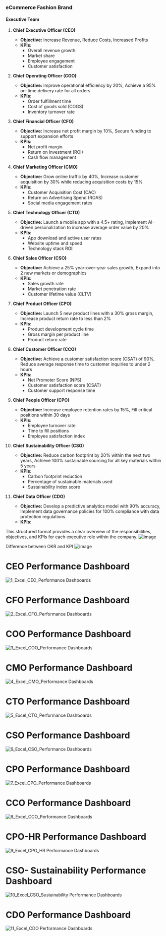 ### eCommerce Fashion Brand

#### Executive Team

1. **Chief Executive Officer (CEO)**
   - **Objective:** Increase Revenue, Reduce Costs, Increased Profits
   - **KPIs:**
     - Overall revenue growth
     - Market share
     - Employee engagement
     - Customer satisfaction

2. **Chief Operating Officer (COO)**
   - **Objective:** Improve operational efficiency by 20%, Achieve a 95% on-time delivery rate for all orders
   - **KPIs:**
     - Order fulfillment time
     - Cost of goods sold (COGS)
     - Inventory turnover rate

3. **Chief Financial Officer (CFO)**
   - **Objective:** Increase net profit margin by 10%, Secure funding to support expansion efforts
   - **KPIs:**
     - Net profit margin
     - Return on Investment (ROI)
     - Cash flow management

4. **Chief Marketing Officer (CMO)**
   - **Objective:** Grow online traffic by 40%, Increase customer acquisition by 30% while reducing acquisition costs by 15%
   - **KPIs:**
     - Customer Acquisition Cost (CAC)
     - Return on Advertising Spend (ROAS)
     - Social media engagement rates

5. **Chief Technology Officer (CTO)**
   - **Objective:** Launch a mobile app with a 4.5+ rating, Implement AI-driven personalization to increase average order value by 20%
   - **KPIs:**
     - App download and active user rates
     - Website uptime and speed
     - Technology stack ROI

6. **Chief Sales Officer (CSO)**
   - **Objective:** Achieve a 25% year-over-year sales growth, Expand into 2 new markets or demographics
   - **KPIs:**
     - Sales growth rate
     - Market penetration rate
     - Customer lifetime value (CLTV)

7. **Chief Product Officer (CPO)**
   - **Objective:** Launch 5 new product lines with a 30% gross margin, Increase product return rate to less than 2%
   - **KPIs:**
     - Product development cycle time
     - Gross margin per product line
     - Product return rate

8. **Chief Customer Officer (CCO)**
   - **Objective:** Achieve a customer satisfaction score (CSAT) of 90%, Reduce average response time to customer inquiries to under 2 hours
   - **KPIs:**
     - Net Promoter Score (NPS)
     - Customer satisfaction score (CSAT)
     - Customer support response time

9. **Chief People Officer (CPO)**
   - **Objective:** Increase employee retention rates by 15%, Fill critical positions within 30 days
   - **KPIs:**
     - Employee turnover rate
     - Time to fill positions
     - Employee satisfaction index

10. **Chief Sustainability Officer (CSO)**
    - **Objective:** Reduce carbon footprint by 20% within the next two years, Achieve 100% sustainable sourcing for all key materials within 5 years
    - **KPIs:**
      - Carbon footprint reduction
      - Percentage of sustainable materials used
      - Sustainability index score

11. **Chief Data Officer (CDO)**
    - **Objective:** Develop a predictive analytics model with 90% accuracy, Implement data governance policies for 100% compliance with data protection regulations
    - **KPIs:**
   
      		
This structured format provides a clear overview of the responsibilities, objectives, and KPIs for each executive role within the company.
![image](https://github.com/Dillipmeher/Project/assets/143451788/a6eefc17-bb5e-4ca8-ba17-74d3b1f3d729)

Difference between OKR and KPI
![image](https://github.com/Dillipmeher/Project/assets/143451788/d542360e-cc03-4dd1-9fd4-393d7a1aba91)

# CEO Performance Dashboard


![1_Excel_CEO_Performance Dashboards](https://github.com/Dillipmeher/E-commerce_Fashion_Project-Excel-R/assets/143451788/fd899ed2-1cc1-475e-b7d8-f6d2d7ffe9ef)





# CFO Performance Dashboard


![2_Excel_CFO_Performance Dashboards](https://github.com/Dillipmeher/E-commerce_Fashion_Project-Excel-R/assets/143451788/3580242e-21d4-4e48-8c35-c36e513f7c46)





# COO Performance Dashboard


![3_Excel_COO_Performance Dashboards](https://github.com/Dillipmeher/E-commerce_Fashion_Project-Excel-R/assets/143451788/31bdb5f4-fc6b-4940-b46d-4666bc16c2a8)




# CMO Performance Dashboard


![4_Excel_CMO_Performance Dashboards](https://github.com/Dillipmeher/E-commerce_Fashion_Project-Excel-R/assets/143451788/477a765e-8e88-4523-afd1-2fa9eb960e15)






# CTO Performance Dashboard


![5_Excel_CTO_Performance Dashboards](https://github.com/Dillipmeher/E-commerce_Fashion_Project-Excel-R/assets/143451788/cd1f9758-ea77-4dc9-8d51-d2654173070d)






# CSO Performance Dashboard


![6_Excel_CSO_Performance Dashboards](https://github.com/Dillipmeher/E-commerce_Fashion_Project-Excel-R/assets/143451788/1aef1ec8-3d78-48a0-bd08-17cca60f1dbb)






# CPO Performance Dashboard


![7_Excel_CPO_Performance Dashboards](https://github.com/Dillipmeher/E-commerce_Fashion_Project-Excel-R/assets/143451788/2799f338-223e-4861-b29a-f068a48705c0)






# CCO Performance Dashboard


![8_Excel_CCO_Performance Dashboards](https://github.com/Dillipmeher/E-commerce_Fashion_Project-Excel-R/assets/143451788/05b4c27d-680f-4e9e-836b-e8278c1c0a64)






# CPO-HR Performance Dashboard


![9_Excel_CPO_HR Performance Dashboards](https://github.com/Dillipmeher/E-commerce_Fashion_Project-Excel-R/assets/143451788/d9fa9707-6204-4e0b-b3c7-cbd96874acc1)






# CSO- Sustainability Performance Dashboard


![10_Excel_CSO_Sustainability Performance Dashboards](https://github.com/Dillipmeher/E-commerce_Fashion_Project-Excel-R/assets/143451788/e4deeef4-8684-4830-8210-2dbb776effd9)








# CDO Performance Dashboard


![11_Excel_CDO Performance Dashboards](https://github.com/Dillipmeher/E-commerce_Fashion_Project-Excel-R/assets/143451788/48766a2c-baec-4cae-af9b-a9ffb611f08a)












